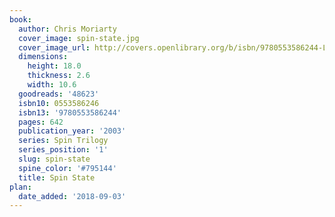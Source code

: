 ```yaml
---
book:
  author: Chris Moriarty
  cover_image: spin-state.jpg
  cover_image_url: http://covers.openlibrary.org/b/isbn/9780553586244-L.jpg
  dimensions:
    height: 18.0
    thickness: 2.6
    width: 10.6
  goodreads: '48623'
  isbn10: 0553586246
  isbn13: '9780553586244'
  pages: 642
  publication_year: '2003'
  series: Spin Trilogy
  series_position: '1'
  slug: spin-state
  spine_color: '#795144'
  title: Spin State
plan:
  date_added: '2018-09-03'
---
```

